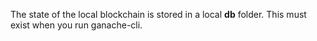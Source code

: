 The state of the local blockchain is stored in a local **db** folder.
This must exist when you run ganache-cli.